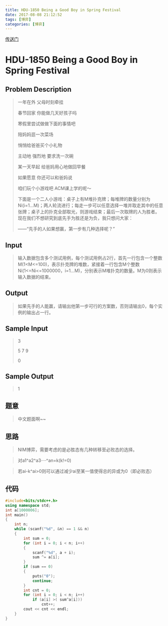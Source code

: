 ```yaml
---
title: HDU-1850 Being a Good Boy in Spring Festival
date: 2017-08-08 21:12:52
tags: [博弈]
categories: [博弈]
---
```

[传送门](http://acm.hdu.edu.cn/showproblem.php?pid=1850)

<!-- more -->

# HDU-1850 Being a Good Boy in Spring Festival


## Problem Description

> 一年在外 父母时刻牵挂 
> 
> 春节回家 你能做几天好孩子吗 
> 
> 寒假里尝试做做下面的事情吧 
> 
> 陪妈妈逛一次菜场 
> 
> 悄悄给爸爸买个小礼物 
> 
> 主动地 强烈地 要求洗一次碗 
> 
> 某一天早起 给爸妈用心地做回早餐 
> 
> 如果愿意 你还可以和爸妈说 
> 
> 咱们玩个小游戏吧 ACM课上学的呢～ 
> 
> 下面是一个二人小游戏：桌子上有M堆扑克牌；每堆牌的数量分别为Ni(i=1…M)；两人轮流进行；每走一步可以任意选择一堆并取走其中的任意张牌；桌子上的扑克全部取光，则游戏结束；最后一次取牌的人为胜者。 
> 现在我们不想研究到底先手为胜还是为负，我只想问大家： 
> 
> ——“先手的人如果想赢，第一步有几种选择呢？” 

## Input

>输入数据包含多个测试用例，每个测试用例占2行，首先一行包含一个整数M(1<M<=100)，表示扑克牌的堆数，紧接着一行包含M个整数Ni(1<=Ni<=1000000，i=1…M)，分别表示M堆扑克的数量。M为0则表示输入数据的结束。


## Output

>如果先手的人能赢，请输出他第一步可行的方案数，否则请输出0，每个实例的输出占一行。 

## Sample Input

> 3
> 
> 5 7 9
> 
> 0

## Sample Output

> 1


## 题意


>中文题面啊~~


## 思路


>NIM博弈，需要考虑的是必胜态有几种转移至必败态的选择。

>对a1^a2^a3····^an=k(k!=0)

>若ai-k^ai>0则可以通过减少ai至某一值使得总的异或为0（即必败态）


## 代码

```cpp
#include<bits/stdc++.h>
using namespace std;
int a[1000006];
int main()
{
	int n;
	while (scanf("%d", &n) == 1 && n)
	{
		int sum = 0;
		for (int i = 0; i < n; i++)
		{
			scanf("%d", a + i);
			sum ^= a[i];
		}
		if (sum == 0)
		{
			puts("0");
			continue;
		}
		int cnt = 0;
		for (int i = 0; i < n; i++)
			if (a[i] >( sum^a[i]))
				cnt++;
		cout << cnt << endl;
	}
}
```